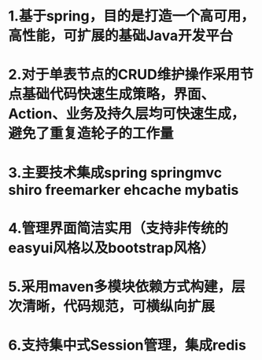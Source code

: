 # 1.基于spring，目的是打造一个高可用，高性能，可扩展的基础Java开发平台
# 2.对于单表节点的CRUD维护操作采用节点基础代码快速生成策略，界面、Action、业务及持久层均可快速生成，避免了重复造轮子的工作量
# 3.主要技术集成spring springmvc shiro freemarker ehcache mybatis 
# 4.管理界面简洁实用（支持非传统的easyui风格以及bootstrap风格）
# 5.采用maven多模块依赖方式构建，层次清晰，代码规范，可横纵向扩展
# 6.支持集中式Session管理，集成redis
